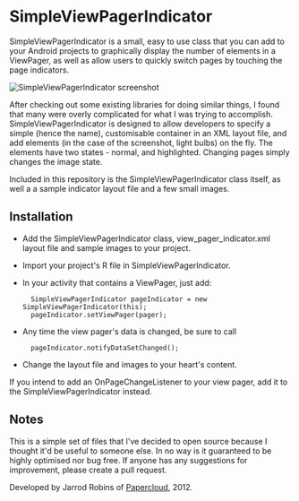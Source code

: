 SimpleViewPagerIndicator
========================
SimpleViewPagerIndicator is a small, easy to use class that you can add to your Android projects to graphically display the number of elements in a ViewPager, as well as allow users to quickly switch pages by touching the page indicators.

![SimpleViewPagerIndicator screenshot](http://i.imgur.com/QALrG.png)

After checking out some existing libraries for doing similar things, I found that many were overly complicated for what I was trying to accomplish. SimpleViewPagerIndicator is designed to allow developers to specify a simple (hence the name), customisable container in an XML layout file, and add elements (in the case of the screenshot, light bulbs) on the fly. The elements have two states - normal, and highlighted. Changing pages simply changes the image state.

Included in this repository is the SimpleViewPagerIndicator class itself, as well a a sample indicator layout file and a few small images. 

Installation
------------
+ Add the SimpleViewPagerIndicator class, view\_pager\_indicator.xml layout file and sample images to your project.
+ Import your project's R file in SimpleViewPagerIndicator.
+ In your activity that contains a ViewPager, just add:

		SimpleViewPagerIndicator pageIndicator = new SimpleViewPagerIndicator(this);
		pageIndicator.setViewPager(pager);
		
+ Any time the view pager's data is changed, be sure to call

		pageIndicator.notifyDataSetChanged();
		
+ Change the layout file and images to your heart's content. 
		
If you intend to add an OnPageChangeListener to your view pager, add it to the SimpleViewPagerIndicator instead.

Notes
-----
This is a simple set of files that I've decided to open source because I thought it'd be useful to someone else. In no way is it guaranteed to be highly optimised nor bug free. If anyone has any suggestions for improvement, please create a pull request. 

Developed by Jarrod Robins of [Papercloud](http://www.papercloud.com.au), 2012.